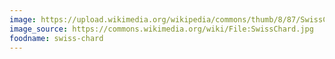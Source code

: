```yaml
---
image: https://upload.wikimedia.org/wikipedia/commons/thumb/8/87/SwissChard.jpg/1024px-SwissChard.jpg
image_source: https://commons.wikimedia.org/wiki/File:SwissChard.jpg
foodname: swiss-chard
---
```

